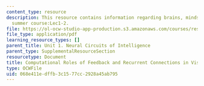 ```yaml
---
content_type: resource
description: This resource contains information regarding brains, minds and machines
  summer course:Lec1-2.
file: https://ol-ocw-studio-app-production.s3.amazonaws.com/courses/res-9-003-brains-minds-and-machines-summer-course-summer-2015/068e411edffb3c1577cc2928a45ab795_MITRES_9_003SUM15_lec1-2.pdf
file_type: application/pdf
learning_resource_types: []
parent_title: Unit 1. Neural Circuits of Intelligence
parent_type: SupplementalResourceSection
resourcetype: Document
title: Computational Roles of Feedback and Recurrent Connections in Visual Cortex
type: OCWFile
uid: 068e411e-dffb-3c15-77cc-2928a45ab795
---
```


